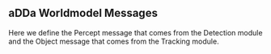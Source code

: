 ## aDDa Worldmodel Messages

Here we define the Percept message that comes from the Detection module and the Object message that comes from the Tracking module.
